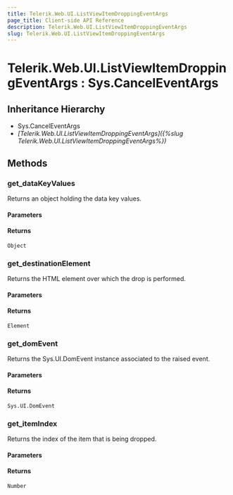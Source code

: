 ```yaml
---
title: Telerik.Web.UI.ListViewItemDroppingEventArgs
page_title: Client-side API Reference
description: Telerik.Web.UI.ListViewItemDroppingEventArgs
slug: Telerik.Web.UI.ListViewItemDroppingEventArgs
---
```


# Telerik.Web.UI.ListViewItemDroppingEventArgs : Sys.CancelEventArgs

## Inheritance Hierarchy

* Sys.CancelEventArgs
* *[Telerik.Web.UI.ListViewItemDroppingEventArgs]({%slug Telerik.Web.UI.ListViewItemDroppingEventArgs%})*


## Methods

### get_dataKeyValues

Returns an object holding the data key values.

#### Parameters

#### Returns

`Object`

### get_destinationElement

Returns the HTML element over which the drop is performed.

#### Parameters

#### Returns

`Element`
### get_domEvent

Returns the Sys.UI.DomEvent instance associated to the raised event.

#### Parameters

#### Returns

`Sys.UI.DomEvent`

### get_itemIndex

Returns the index of the item that is being dropped.

#### Parameters

#### Returns

`Number`


